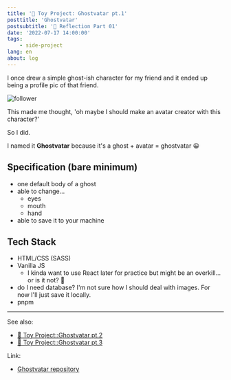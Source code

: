 ```yaml
---
title: '👻 Toy Project: Ghostvatar pt.1'
posttitle: 'Ghostvatar'
postsubtitle: '👻 Reflection Part 01'
date: '2022-07-17 14:00:00'
tags:
    - side-project
lang: en
about: log
---
```


I once drew a simple ghost-ish character for my friend and it ended up being a profile pic of that friend.

![follower](/images/posts/ghostvatar/follower.jpg)

This made me thought, 'oh maybe I should make an avatar creator with this character?'

So I did.

I named it **Ghostvatar** because it's a ghost + avatar = ghostvatar 😀

## Specification (bare minimum)

-   one default body of a ghost
-   able to change...
    -   eyes
    -   mouth
    -   hand
-   able to save it to your machine

## Tech Stack

-   HTML/CSS (SASS)
-   Vanilla JS
    -   I kinda want to use React later for practice but might be an overkill... or is it not? 🤨
-   do I need database? I'm not sure how I should deal with images. For now I'll just save it locally.
-   pnpm

---

See also:

-   [👻 Toy Project::Ghostvatar pt.2](./ghostvatar-2)
-   [👻 Toy Project::Ghostvatar pt.3](./ghostvatar-3)

Link:

-   [Ghostvatar repository](https://github.com/bprsstnt/ghost-vatar)

